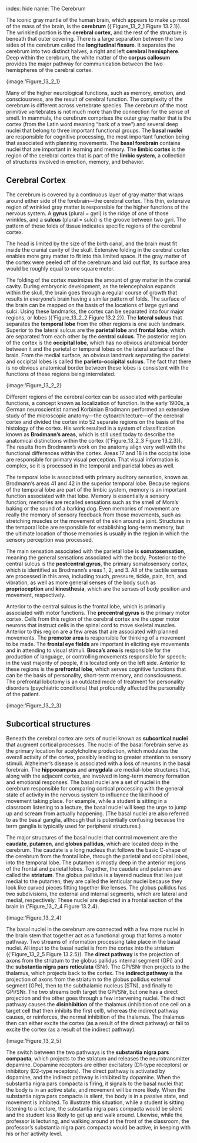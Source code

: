 index: hide
name: The Cerebrum

The iconic gray mantle of the human brain, which appears to make up most of the mass of the brain, is the  **cerebrum** ({'Figure_13_2_1 Figure 13.2.1}). The wrinkled portion is the  **cerebral cortex**, and the rest of the structure is beneath that outer covering. There is a large separation between the two sides of the cerebrum called the  **longitudinal fissure**. It separates the cerebrum into two distinct halves, a right and left  **cerebral hemisphere**. Deep within the cerebrum, the white matter of the  **corpus callosum** provides the major pathway for communication between the two hemispheres of the cerebral cortex.


{image:'Figure_13_2_1}
        

Many of the higher neurological functions, such as memory, emotion, and consciousness, are the result of cerebral function. The complexity of the cerebrum is different across vertebrate species. The cerebrum of the most primitive vertebrates is not much more than the connection for the sense of smell. In mammals, the cerebrum comprises the outer gray matter that is the cortex (from the Latin word meaning “bark of a tree”) and several deep nuclei that belong to three important functional groups. The  **basal nuclei** are responsible for cognitive processing, the most important function being that associated with planning movements. The  **basal forebrain** contains nuclei that are important in learning and memory. The  **limbic cortex** is the region of the cerebral cortex that is part of the  **limbic system**, a collection of structures involved in emotion, memory, and behavior.

## Cerebral Cortex

The cerebrum is covered by a continuous layer of gray matter that wraps around either side of the forebrain—the cerebral cortex. This thin, extensive region of wrinkled gray matter is responsible for the higher functions of the nervous system. A  **gyrus** (plural = gyri) is the ridge of one of those wrinkles, and a  **sulcus** (plural = sulci) is the groove between two gyri. The pattern of these folds of tissue indicates specific regions of the cerebral cortex.

The head is limited by the size of the birth canal, and the brain must fit inside the cranial cavity of the skull. Extensive folding in the cerebral cortex enables more gray matter to fit into this limited space. If the gray matter of the cortex were peeled off of the cerebrum and laid out flat, its surface area would be roughly equal to one square meter.

The folding of the cortex maximizes the amount of gray matter in the cranial cavity. During embryonic development, as the telencephalon expands within the skull, the brain goes through a regular course of growth that results in everyone’s brain having a similar pattern of folds. The surface of the brain can be mapped on the basis of the locations of large gyri and sulci. Using these landmarks, the cortex can be separated into four major regions, or lobes ({'Figure_13_2_2 Figure 13.2.2}). The  **lateral sulcus** that separates the  **temporal lobe** from the other regions is one such landmark. Superior to the lateral sulcus are the  **parietal lobe** and  **frontal lobe**, which are separated from each other by the  **central sulcus**. The posterior region of the cortex is the  **occipital lobe**, which has no obvious anatomical border between it and the parietal or temporal lobes on the lateral surface of the brain. From the medial surface, an obvious landmark separating the parietal and occipital lobes is called the  **parieto-occipital sulcus**. The fact that there is no obvious anatomical border between these lobes is consistent with the functions of these regions being interrelated.


{image:'Figure_13_2_2}
        

Different regions of the cerebral cortex can be associated with particular functions, a concept known as localization of function. In the early 1900s, a German neuroscientist named Korbinian Brodmann performed an extensive study of the microscopic anatomy—the cytoarchitecture—of the cerebral cortex and divided the cortex into 52 separate regions on the basis of the histology of the cortex. His work resulted in a system of classification known as  **Brodmann’s areas**, which is still used today to describe the anatomical distinctions within the cortex ({'Figure_13_2_3 Figure 13.2.3}). The results from Brodmann’s work on the anatomy align very well with the functional differences within the cortex. Areas 17 and 18 in the occipital lobe are responsible for primary visual perception. That visual information is complex, so it is processed in the temporal and parietal lobes as well.

The temporal lobe is associated with primary auditory sensation, known as Brodmann’s areas 41 and 42 in the superior temporal lobe. Because regions of the temporal lobe are part of the limbic system, memory is an important function associated with that lobe. Memory is essentially a sensory function; memories are recalled sensations such as the smell of Mom’s baking or the sound of a barking dog. Even memories of movement are really the memory of sensory feedback from those movements, such as stretching muscles or the movement of the skin around a joint. Structures in the temporal lobe are responsible for establishing long-term memory, but the ultimate location of those memories is usually in the region in which the sensory perception was processed.

The main sensation associated with the parietal lobe is  **somatosensation**, meaning the general sensations associated with the body. Posterior to the central sulcus is the  **postcentral gyrus**, the primary somatosensory cortex, which is identified as Brodmann’s areas 1, 2, and 3. All of the tactile senses are processed in this area, including touch, pressure, tickle, pain, itch, and vibration, as well as more general senses of the body such as  **proprioception** and  **kinesthesia**, which are the senses of body position and movement, respectively.

Anterior to the central sulcus is the frontal lobe, which is primarily associated with motor functions. The  **precentral gyrus** is the primary motor cortex. Cells from this region of the cerebral cortex are the upper motor neurons that instruct cells in the spinal cord to move skeletal muscles. Anterior to this region are a few areas that are associated with planned movements. The  **premotor area** is responsible for thinking of a movement to be made. The  **frontal eye fields** are important in eliciting eye movements and in attending to visual stimuli.  **Broca’s area** is responsible for the production of language, or controlling movements responsible for speech; in the vast majority of people, it is located only on the left side. Anterior to these regions is the  **prefrontal lobe**, which serves cognitive functions that can be the basis of personality, short-term memory, and consciousness. The prefrontal lobotomy is an outdated mode of treatment for personality disorders (psychiatric conditions) that profoundly affected the personality of the patient.


{image:'Figure_13_2_3}
        

## Subcortical structures

Beneath the cerebral cortex are sets of nuclei known as  **subcortical nuclei** that augment cortical processes. The nuclei of the basal forebrain serve as the primary location for acetylcholine production, which modulates the overall activity of the cortex, possibly leading to greater attention to sensory stimuli. Alzheimer’s disease is associated with a loss of neurons in the basal forebrain. The  **hippocampus** and  **amygdala** are medial-lobe structures that, along with the adjacent cortex, are involved in long-term memory formation and emotional responses. The basal nuclei are a set of nuclei in the cerebrum responsible for comparing cortical processing with the general state of activity in the nervous system to influence the likelihood of movement taking place. For example, while a student is sitting in a classroom listening to a lecture, the basal nuclei will keep the urge to jump up and scream from actually happening. (The basal nuclei are also referred to as the basal ganglia, although that is potentially confusing because the term ganglia is typically used for peripheral structures.)

The major structures of the basal nuclei that control movement are the  **caudate**,  **putamen**, and  **globus pallidus**, which are located deep in the cerebrum. The caudate is a long nucleus that follows the basic C-shape of the cerebrum from the frontal lobe, through the parietal and occipital lobes, into the temporal lobe. The putamen is mostly deep in the anterior regions of the frontal and parietal lobes. Together, the caudate and putamen are called the  **striatum**. The globus pallidus is a layered nucleus that lies just medial to the putamen; they are called the lenticular nuclei because they look like curved pieces fitting together like lenses. The globus pallidus has two subdivisions, the external and internal segments, which are lateral and medial, respectively. These nuclei are depicted in a frontal section of the brain in {'Figure_13_2_4 Figure 13.2.4}.


{image:'Figure_13_2_4}
        

The basal nuclei in the cerebrum are connected with a few more nuclei in the brain stem that together act as a functional group that forms a motor pathway. Two streams of information processing take place in the basal nuclei. All input to the basal nuclei is from the cortex into the striatum ({'Figure_13_2_5 Figure 13.2.5}). The  **direct pathway** is the projection of axons from the striatum to the globus pallidus internal segment (GPi) and the  **substantia nigra pars reticulata** (SNr). The GPi/SNr then projects to the thalamus, which projects back to the cortex. The  **indirect pathway** is the projection of axons from the striatum to the globus pallidus external segment (GPe), then to the subthalamic nucleus (STN), and finally to GPi/SNr. The two streams both target the GPi/SNr, but one has a direct projection and the other goes through a few intervening nuclei. The direct pathway causes the  **disinhibition** of the thalamus (inhibition of one cell on a target cell that then inhibits the first cell), whereas the indirect pathway causes, or reinforces, the normal inhibition of the thalamus. The thalamus then can either excite the cortex (as a result of the direct pathway) or fail to excite the cortex (as a result of the indirect pathway).


{image:'Figure_13_2_5}
        

The switch between the two pathways is the  **substantia nigra pars compacta**, which projects to the striatum and releases the neurotransmitter dopamine. Dopamine receptors are either excitatory (D1-type receptors) or inhibitory (D2-type receptors). The direct pathway is activated by dopamine, and the indirect pathway is inhibited by dopamine. When the substantia nigra pars compacta is firing, it signals to the basal nuclei that the body is in an active state, and movement will be more likely. When the substantia nigra pars compacta is silent, the body is in a passive state, and movement is inhibited. To illustrate this situation, while a student is sitting listening to a lecture, the substantia nigra pars compacta would be silent and the student less likely to get up and walk around. Likewise, while the professor is lecturing, and walking around at the front of the classroom, the professor’s substantia nigra pars compacta would be active, in keeping with his or her activity level.
